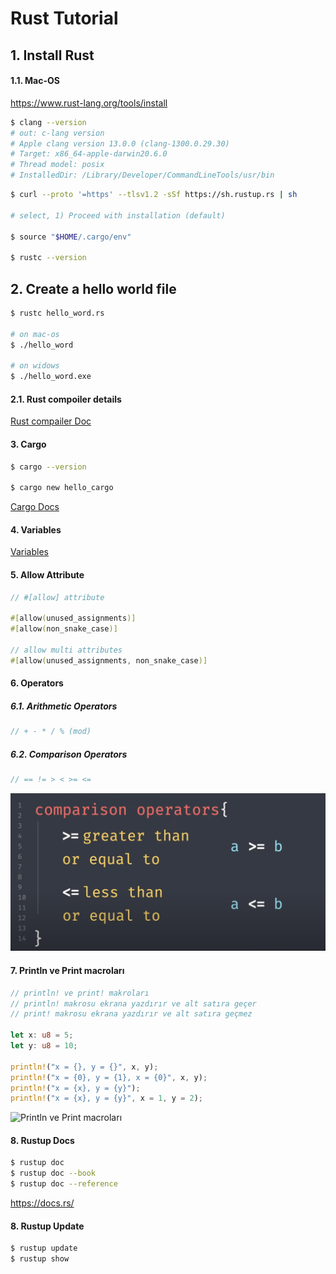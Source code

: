 # Rust Tutorial

## 1. Install Rust
#### 1.1. Mac-OS
https://www.rust-lang.org/tools/install

```bash
$ clang --version
# out: c-lang version
# Apple clang version 13.0.0 (clang-1300.0.29.30)
# Target: x86_64-apple-darwin20.6.0
# Thread model: posix
# InstalledDir: /Library/Developer/CommandLineTools/usr/bin
```
```bash
$ curl --proto '=https' --tlsv1.2 -sSf https://sh.rustup.rs | sh

# select, 1) Proceed with installation (default)

$ source "$HOME/.cargo/env"

$ rustc --version
```

## 2. Create a hello world file
```bash
$ rustc hello_word.rs

# on mac-os
$ ./hello_word 

# on widows
$ ./hello_word.exe
```

#### 2.1. Rust compoiler details

[Rust compailer Doc](rust-compailer.md)


#### 3. Cargo

```bash
$ cargo --version

$ cargo new hello_cargo
```
[Cargo Docs](hello_cargo/README.md)

#### 4. Variables

[Variables](variables.md)

#### 5. Allow Attribute

```rust
// #[allow] attribute

#[allow(unused_assignments)]
#[allow(non_snake_case)]

// allow multi attributes
#[allow(unused_assignments, non_snake_case)]
```

#### 6. Operators

##### 6.1. Arithmetic Operators

```rust
// + - * / % (mod)
```

##### 6.2. Comparison Operators

```rust
// == != > < >= <=
```
![Comparison Operators](./images/comparison-operators.png "Comparison Operators")

#### 7. Println ve Print macroları

```rust
// println! ve print! makroları
// println! makrosu ekrana yazdırır ve alt satıra geçer
// print! makrosu ekrana yazdırır ve alt satıra geçmez

let x: u8 = 5;
let y: u8 = 10;

println!("x = {}, y = {}", x, y);
println!("x = {0}, y = {1}, x = {0}", x, y);
println!("x = {x}, y = {y}");
println!("x = {x}, y = {y}", x = 1, y = 2);
```

![Println ve Print macroları](./img/println-print.png "Println ve Print macroları")

#### 8. Rustup Docs

```bash
$ rustup doc
$ rustup doc --book
$ rustup doc --reference
```
https://docs.rs/


#### 8. Rustup Update

```bash
$ rustup update
$ rustup show
```
